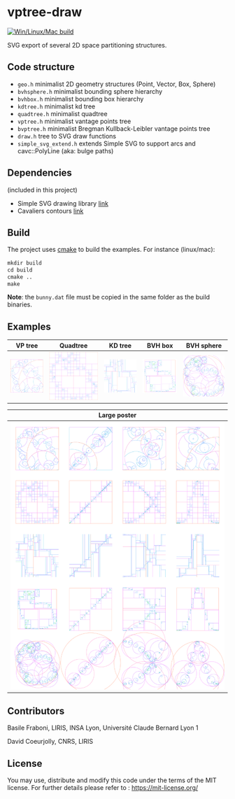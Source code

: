 # vptree-draw
[![Win/Linux/Mac build](https://github.com/bfraboni/vptree-draw/actions/workflows/cmake.yml/badge.svg)](https://github.com/bfraboni/vptree-draw/actions/workflows/cmake.yml)

SVG export of several 2D space partitioning structures.

## Code structure

- `geo.h` minimalist 2D geometry structures (Point, Vector, Box, Sphere)
- `bvhsphere.h` minimalist bounding sphere hierarchy
- `bvhbox.h` minimalist bounding box hierarchy
- `kdtree.h` minimalist kd tree
- `quadtree.h` minimalist quadtree
- `vptree.h` minimalist vantage points tree
- `bvptree.h` minimalist Bregman Kullback-Leibler vantage points tree
- `draw.h` tree to SVG draw functions 
- `simple_svg_extend.h` extends Simple SVG to support arcs and cavc::PolyLine (aka: bulge paths)

## Dependencies 
(included in this project)
- Simple SVG drawing library [link](https://github.com/adishavit/simple-svg)
- Cavaliers contours [link](https://github.com/jbuckmccready/CavalierContours)

## Build

The project uses [cmake](cmake.org) to build the examples. For
instance (linux/mac):

```
mkdir build
cd build
cmake ..
make
```

**Note**: the `bunny.dat` file must be copied in the same folder as
the build binaries.

## Examples

|VP tree|Quadtree|KD tree|BVH box |BVH sphere|
|:---:|:---:|:---:|:---:|:---:|
| ![](data/vptree.svg) | ![](data/quadtree.svg) | ![](data/kdtree.svg) | ![](data/bvhbox.svg) | ![](data/bvhsphere.svg) |

|Large poster|
|:---:|
|![](data/poster.svg)|

## Contributors

Basile Fraboni, LIRIS, INSA Lyon, Université Claude Bernard Lyon 1

David Coeurjolly, CNRS, LIRIS

## License

You may use, distribute and modify this code under the terms of the MIT license. For further details please refer to : https://mit-license.org/
